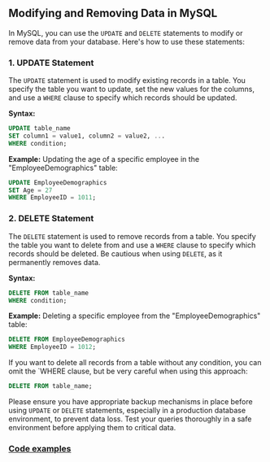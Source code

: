 ## Modifying and Removing Data in MySQL

In MySQL, you can use the `UPDATE` and `DELETE` statements to modify or remove data from your database. Here's how to use these statements:

### 1. **UPDATE Statement**

The `UPDATE` statement is used to modify existing records in a table. You specify the table you want to update, set the new values for the columns, and use a `WHERE` clause to specify which records should be updated.

**Syntax:**
```sql
UPDATE table_name
SET column1 = value1, column2 = value2, ...
WHERE condition;
```

**Example:** Updating the age of a specific employee in the "EmployeeDemographics" table:

```sql
UPDATE EmployeeDemographics
SET Age = 27
WHERE EmployeeID = 1011;

```

### 2. **DELETE Statement**

The `DELETE` statement is used to remove records from a table. You specify the table you want to delete from and use a `WHERE` clause to specify which records should be deleted. 
Be cautious when using `DELETE`, as it permanently removes data.

**Syntax:**
```sql
DELETE FROM table_name
WHERE condition;
```
**Example:** Deleting a specific employee from the "EmployeeDemographics" table:

```sql
DELETE FROM EmployeeDemographics
WHERE EmployeeID = 1012;
```
If you want to delete all records from a table without any condition, you can omit the `WHERE clause, but be very careful when using this approach:

```sql
DELETE FROM table_name;
```
Please ensure you have appropriate backup mechanisms in place before using `UPDATE` or `DELETE` statements, especially in a production database environment, to prevent data loss. 
Test your queries thoroughly in a safe environment before applying them to critical data.

### [Code examples]([Boot%20Camp](https://github.com/Serjiklis/SQL-Data-Analysis-and-Visualization-Projects/blob/main/Boot%20Camp/update_and_delete_data.sql)https://github.com/Serjiklis/SQL-Data-Analysis-and-Visualization-Projects/blob/main/Boot%20Camp/update_and_delete_data.sql)

